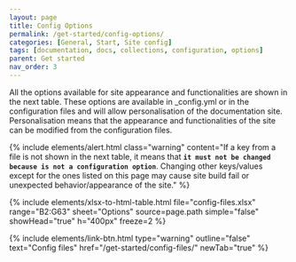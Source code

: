 ```yaml
---
layout: page
title: Config Options
permalink: /get-started/config-options/
categories: [General, Start, Site config]
tags: [documentation, docs, collections, configuration, options]
parent: Get started
nav_order: 3
---
```


All the options available for site appearance and functionalities are shown in the next table. These options are available in _config.yml or in the configuration files and will allow personalisation of the documentation site. Personalisation means that the appearance and functionalities of the site can be modified from the configuration files.

{% include elements/alert.html class="warning" 
    content="If a key from a file is not shown in the next table, it means that **`it must not be changed because is not a configuration option`**. Changing other keys/values except for the ones listed on this page may cause site build fail or unexpected behavior/appearance of the site." 
%}

{% include elements/xlsx-to-html-table.html 
    file="config-files.xlsx" 
    range="B2:G63" 
    sheet="Options"
    source=page.path
    simple="false"
    showHead="true"
    h="400px"
    freeze=2
%}

{% include elements/link-btn.html type="warning" outline="false" text="Config files" href="/get-started/config-files/" newTab="true" %}